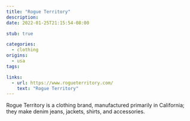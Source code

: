 ```yaml
---
title: "Rogue Territory"
description:
date: 2022-01-25T21:15:54-08:00

stub: true

categories:
  - clothing
origins:
  - usa
tags:

links:
  - url: https://www.rogueterritory.com/
    text: "Rogue Territory"
---
```


Rogue Territory is a clothing brand, manufactured primarily in California; they
make denim jeans, jackets, shirts, and accessories. 
